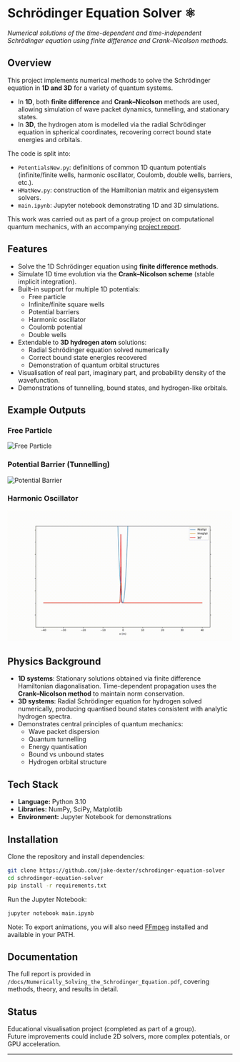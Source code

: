# Schrödinger Equation Solver ⚛️  
*Numerical solutions of the time-dependent and time-independent Schrödinger equation using finite difference and Crank–Nicolson methods.*  

## Overview  
This project implements numerical methods to solve the Schrödinger equation in **1D and 3D** for a variety of quantum systems.  
- In **1D**, both **finite difference** and **Crank–Nicolson** methods are used, allowing simulation of wave packet dynamics, tunnelling, and stationary states.  
- In **3D**, the hydrogen atom is modelled via the radial Schrödinger equation in spherical coordinates, recovering correct bound state energies and orbitals.  

The code is split into:  
- `PotentialsNew.py`: definitions of common 1D quantum potentials (infinite/finite wells, harmonic oscillator, Coulomb, double wells, barriers, etc.).  
- `HMatNew.py`: construction of the Hamiltonian matrix and eigensystem solvers.  
- `main.ipynb`: Jupyter notebook demonstrating 1D and 3D simulations.  

This work was carried out as part of a group project on computational quantum mechanics, with an accompanying [project report](docs/Numerically_Solving_the_Schrodinger_Equation.pdf).  

## Features  
- Solve the 1D Schrödinger equation using **finite difference methods**.  
- Simulate 1D time evolution via the **Crank–Nicolson scheme** (stable implicit integration).  
- Built-in support for multiple 1D potentials:  
  - Free particle  
  - Infinite/finite square wells  
  - Potential barriers  
  - Harmonic oscillator  
  - Coulomb potential  
  - Double wells  
- Extendable to **3D hydrogen atom** solutions:  
  - Radial Schrödinger equation solved numerically  
  - Correct bound state energies recovered  
  - Demonstration of quantum orbital structures  
- Visualisation of real part, imaginary part, and probability density of the wavefunction.  
- Demonstrations of tunnelling, bound states, and hydrogen-like orbitals.  

## Example Outputs  

### Free Particle  
![Free Particle](media/Free%20Particle.gif)  

### Potential Barrier (Tunnelling)  
![Potential Barrier](media/Potential%20Barrier.gif)  

### Harmonic Oscillator  
![Harmonic Oscillator](media/Harmonic%20Oscillator.gif)  

## Physics Background  
- **1D systems**: Stationary solutions obtained via finite difference Hamiltonian diagonalisation. Time-dependent propagation uses the **Crank–Nicolson method** to maintain norm conservation.  
- **3D systems**: Radial Schrödinger equation for hydrogen solved numerically, producing quantised bound states consistent with analytic hydrogen spectra.  
- Demonstrates central principles of quantum mechanics:  
  - Wave packet dispersion  
  - Quantum tunnelling  
  - Energy quantisation  
  - Bound vs unbound states  
  - Hydrogen orbital structure  

## Tech Stack  
- **Language:** Python 3.10  
- **Libraries:** NumPy, SciPy, Matplotlib  
- **Environment:** Jupyter Notebook for demonstrations  

## Installation  

Clone the repository and install dependencies:  
```bash
git clone https://github.com/jake-dexter/schrodinger-equation-solver
cd schrodinger-equation-solver
pip install -r requirements.txt
```

Run the Jupyter Notebook:  
```bash
jupyter notebook main.ipynb
```

Note: To export animations, you will also need [FFmpeg](https://ffmpeg.org/download.html) installed and available in your PATH.

## Documentation  
The full report is provided in `/docs/Numerically_Solving_the_Schrodinger_Equation.pdf`, covering methods, theory, and results in detail.  

## Status  
Educational visualisation project (completed as part of a group).  
Future improvements could include 2D solvers, more complex potentials, or GPU acceleration.  

---
